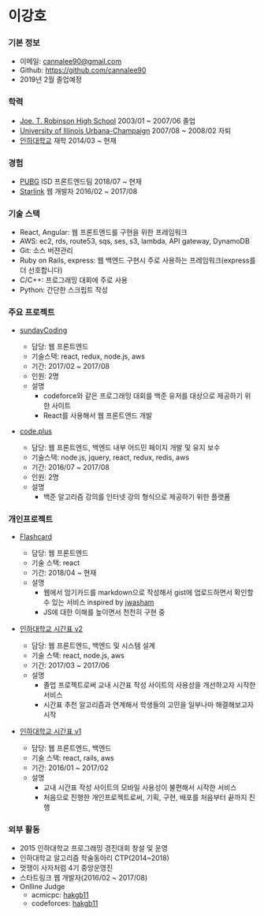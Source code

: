 # 이강호

### 기본 정보

- 이메일: cannalee90@gmail.com
- Github: https://github.com/cannalee90
- 2019년 2월 졸업예정

### 학력
- [Joe. T. Robinson High School](https://rhs.pcssd.org) 2003/01 ~ 2007/06 졸업
- [University of Illinois Urbana-Champaign](http://illinois.edu) 2007/08 ~ 2008/02 자퇴
- [인하대학교](http://www.inha.ac.kr) 재학 2014/03 ~ 현재

### 경험
- [PUBG](https://www.pubg.com/) ISD 프론트엔드팀 2018/07 ~ 현재
- [Starlink](https://startlink.io) 웹 개발자 2016/02 ~ 2017/08

### 기술 스택
- React, Angular: 웹 프론트엔드를 구현을 위한 프레임워크
- AWS: ec2, rds, route53, sqs, ses, s3, lambda, API gateway, DynamoDB
- Git: 소스 버젼관리
- Ruby on Rails, express: 웹 백엔드 구현시 주로 사용하는 프레임워크(express를 더 선호합니다)
- C/C++: 프로그래밍 대회에 주로 사용
- Python: 간단한 스크립트 작성

### 주요 프로젝트
    
- [sundayCoding](https://www.sundaycoding.xyz)
  - 담당: 웹 프론트엔드
  - 기술스택: react, redux, node.js, aws
  - 기간: 2017/02 ~ 2017/08
  - 인원: 2명
  - 설명
    - codeforce와 같은 프로그래밍 대회를 백준 유저를 대상으로 제공하기 위한 사이트
    - React를 사용해서 웹 프론트앤드 개발
    
- [code.plus](https://code.plus)
  - 담당: 웹 프론트엔드, 백엔드 내부 어드민 페이지 개발 및 유지 보수
  - 기술스택: node.js, jquery, react, redux, redis, aws
  - 기간: 2016/07 ~ 2017/08 
  - 인원: 2명
  - 설명
    - 백준 알고리즘 강의를 인터넷 강의 형식으로 제공하기 위한 플랫폼
   
### 개인프로젝트 

- [Flashcard](https://github.com/cannalee90/flash-card)
  - 담당: 웹 프론트엔드
  - 기술 스택: react
  - 기간: 2018/04 ~ 현재
  - 설명
    - 웹에서 암기카드를 markdown으로 작성해서 gist에 업로드하면서 확인할 수 있는 서비스 inspired by [jwasham](https://github.com/jwasham/computer-science-flash-cards)
    - JS에 대한 이해를 높이면서 천천히 구현 중

- [인하대학교 시간표 v2](https://github.com/cannalee90/inhatime)
  - 담당: 웹 프론트엔드, 백엔드 및 시스템 설계
  - 기술 스택: react, node.js, aws
  - 기간: 2017/03 ~ 2017/06
  - 설명
    - 졸업 프로젝트로써 교내 시간표 작성 사이트의 사용성을 개선하고자 시작한 서비스
    - 시간표 추천 알고리즘과 연계해서 학생들의 고민을 일부나마 해결해보고자 시작

- [인하대학교 시간표 v1](https://github.com/cannalee90/inha-schedule)
  - 담당: 웹 프론트엔드, 백엔드
  - 기술 스택: react, rails, aws
  - 기간: 2016/01 ~ 2017/02
  - 설명
    - 교내 시간표 작성 사이트의 모바일 사용성이 불편해서 시작한 서비스
    - 처음으로 진행한 개인프로젝트로써, 기획, 구현, 배포를 처음부터 끝까지 진행

### 외부 활동
- 2015 인하대학교 프로그래밍 경진대회 창설 및 운영
- 인하대학교 알고리즘 학술동아리 CTP(2014~2018)
- 멋쟁이 사자처럼 4기 중앙운영진
- 스타트링크 웹 개발자(2016/02 ~ 2017/08)
- Onlline Judge
  - acmicpc: [hakgb11](https://www.acmicpc.net/user/hakgb11)
  - codeforces: [hakgb11](http://codeforces.com/profile/hakgb11)

